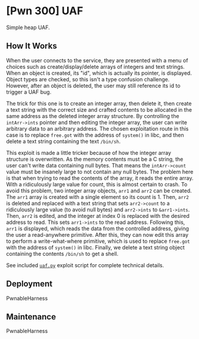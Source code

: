 # [Pwn 300] UAF

Simple heap UAF.

## How It Works

When the user connects to the service, they are presented with a menu of choices such as create/display/delete arrays of integers and text strings. When an object is created, its "id", which is actually its pointer, is displayed. Object types are checked, so this isn't a type confusion challenge. However, after an object is deleted, the user may still reference its id to trigger a UAF bug.

The trick for this one is to create an integer array, then delete it, then create a text string with the correct size and crafted contents to be allocated in the same address as the deleted integer array structure. By controlling the `intArr->ints` pointer and then editing the integer array, the user can write arbitrary data to an arbitrary address. The chosen exploitation route in this case is to replace `free.got` with the address of `system()` in libc, and then delete a text string containing the text `/bin/sh`.

This exploit is made a little tricker because of how the integer array structure is overwritten. As the memory contents must be a C string, the user can't write data containing null bytes. That means the `intArr->count` value must be insanely large to not contain any null bytes. The problem here is that when trying to read the contents of the array, it reads the entire array. With a ridiculously large value for count, this is almost certain to crash. To avoid this problem, two integer array objects, `arr1` and `arr2` can be created. The `arr1` array is created with a single element so its count is 1. Then, `arr2` is deleted and replaced with a text string that sets `arr2->count` to a ridiculously large value (to avoid null bytes) and `arr2->ints` to `&arr1->ints`. Then, `arr2` is edited, and the integer at index 0 is replaced with the desired address to read. This sets `arr1->ints` to the read address. Following this, `arr1` is displayed, which reads the data from the controlled address, giving the user a read-anywhere primitive. After this, they can now edit this array to perform a write-what-where primitive, which is used to replace `free.got` with the address of `system()` in libc. Finally, we delete a text string object containing the contents `/bin/sh` to get a shell.

See included [`uaf.py`](uaf.py) exploit script for complete technical details.

## Deployment

PwnableHarness

## Maintenance

PwnableHarness
